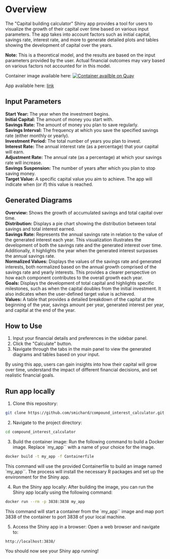 # Overview
The "Capital building calculator" Shiny app provides a tool for users to visualize the growth of their capital over time based on various input parameters. The app takes into account factors such as initial capital, savings rate, interest rate, and more to generate detailed plots and tables showing the development of capital over the years.

**Note:** This is a theoretical model, and the results are based on the input parameters provided by the user. Actual financial outcomes may vary based on various factors not accounted for in this model.  

Container image available here: [![Container availble on Quay](https://quay.io/repository/michard/compound_interest_calculator/status "Container availble on Quay")](https://quay.io/repository/michard/compound_interest_calculator)

App available here: [link](https://compound-calculator.michard.io)

## Input Parameters
**Start Year:** The year when the investment begins.  
**Initial Capital:** The amount of money you start with.  
**Savings Rate:** The amount of money you plan to save regularly.  
**Savings Interval:** The frequency at which you save the specified savings rate (either monthly or yearly).  
**Investment Period:** The total number of years you plan to invest.  
**Interest Rate:** The annual interest rate (as a percentage) that your capital will earn.  
**Adjustment Rate:** The annual rate (as a percentage) at which your savings rate will increase.  
**Savings Suspension:** The number of years after which you plan to stop saving money.  
**Target Value:** A specific capital value you aim to achieve. The app will indicate when (or if) this value is reached.  

## Generated Diagrams
**Overview:** Shows the growth of accumulated savings and total capital over time.  
**Distribution:** Displays a pie chart showing the distribution between total savings and total interest earned.  
**Savings Rate:** Represents the annual savings rate in relation to the value of the generated interest each year. This visualization illustrates the development of both the savings rate and the generated interest over time. Additionally, it highlights the year when the generated interest surpasses the annual savings rate.   
**Normalized Values:** Displays the values of the savings rate and generated interests, both normalized based on the annual growth comprised of the savings rate and yearly interests. This provides a clearer perspective on how each component contributes to the overall growth each year.  
**Goals:** Displays the development of total capital and highlights specific milestones, such as when the capital doubles from the initial investment. It also indicates when the user-defined target value is achieved.  
**Values:** A table that provides a detailed breakdown of the capital at the beginning of the year, savings amount per year, generated interest per year, and capital at the end of the year.  

## How to Use
1. Input your financial details and preferences in the sidebar panel.
2. Click the "Calculate" button.
3. Navigate through the tabs in the main panel to view the generated diagrams and tables based on your input.  
  
By using this app, users can gain insights into how their capital will grow over time, understand the impact of different financial decisions, and set realistic financial goals.

## Run app locally
1.  Clone this repository:
```bash
git clone https://github.com/smichard/compound_interest_calculator.git
```

2. Navigate to the project directory:

```bash
cd compound_interest_calculator
```

3. Build the container image:
Run the following command to build a Docker image. Replace `my_app`` with a name of your choice for the image.
```bash
docker build -t my_app -f Containerfile
```
This command will use the provided Containerfile to build an image named `my_app``. The process will install the necessary R packages and set up the environment for the Shiny app.

4. Run the Shiny app locally:
After building the image, you can run the Shiny app locally using the following command:

```bash
docker run --rm -p 3838:3838 my_app
```
This command will start a container from the `my_app`` image and map port 3838 of the container to port 3838 of your local machine.

5. Access the Shiny app in a browser:
Open a web browser and navigate to:
```
http://localhost:3838/
```
You should now see your Shiny app running!